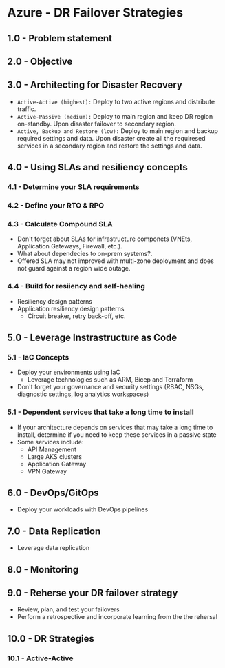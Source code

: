 # Azure - DR Failover Strategies

## 1.0 - Problem statement

## 2.0 - Objective

## 3.0 - Architecting for Disaster Recovery

- ```Active-Active (highest):``` Deploy to two active regions and distribute traffic.
- ```Active-Passive (medium):``` Deploy to main region and keep DR region on-standby. Upon disaster failover to secondary region.
- ```Active, Backup and Restore (low):``` Deploy to main region and backup required settings and data. Upon disaster create all the requiresed services in a secondary region and restore the settings and data.

## 4.0 - Using SLAs and resiliency concepts

### 4.1 - Determine your SLA requirements

### 4.2 - Define your RTO & RPO

### 4.3 - Calculate Compound SLA

- Don't forget about SLAs for infrastructure componets (VNEts, Application Gateways, Firewall, etc.).
- What about dependecies to on-prem systems?.
- Offered SLA may not improved with multi-zone deployment and does not guard against a region wide outage.

### 4.4 - Build for resiiency and self-healing

- Resiliency design patterns
- Application resiliency design patterns
  - Circuit breaker, retry back-off, etc.

## 5.0 - Leverage Instrastructure as Code

### 5.1 - IaC Concepts

- Deploy your environments using IaC
  - Leverage technologies such as ARM, Bicep and Terraform
- Don't forget your governance and security settings (RBAC, NSGs, diagnostic settings, log analytics workspaces)

### 5.1 - Dependent services that take a long time to install

- If your architecture depends on services that may take a long time to install, determine if you need to keep these services in a passive state
- Some services include:
  - API Management
  - Large AKS clusters
  - Application Gateway
  - VPN Gateway

## 6.0 - DevOps/GitOps

- Deploy your workloads with DevOps pipelines

## 7.0 - Data Replication

- Leverage data replication

## 8.0 - Monitoring

## 9.0 - Reherse your DR failover strategy

- Review, plan, and test your failovers
- Perform a retrospective and incorporate learning from the the rehersal

## 10.0 - DR Strategies

### 10.1 - Active-Active

